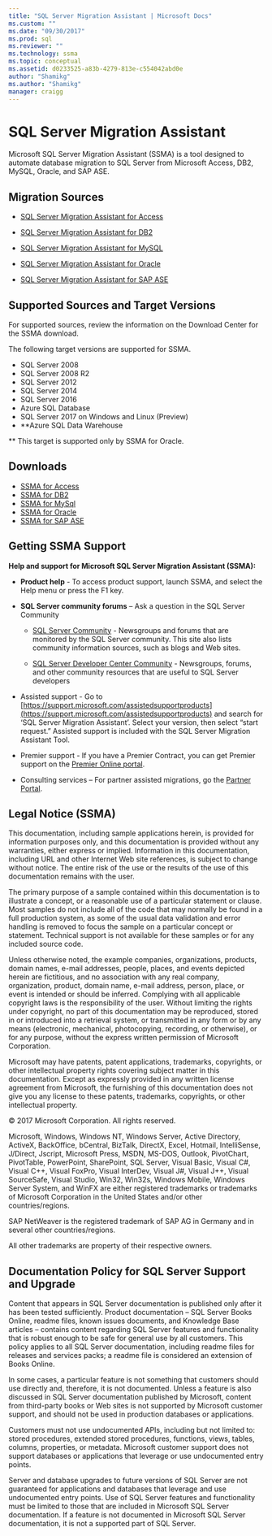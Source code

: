 ```yaml
---
title: "SQL Server Migration Assistant | Microsoft Docs"
ms.custom: ""
ms.date: "09/30/2017"
ms.prod: sql
ms.reviewer: ""
ms.technology: ssma
ms.topic: conceptual
ms.assetid: d0233525-a83b-4279-813e-c554042abd0e
author: "Shamikg"
ms.author: "Shamikg"
manager: craigg
---
```

# SQL Server Migration Assistant
Microsoft SQL Server Migration Assistant (SSMA) is a tool designed to automate database migration to SQL Server from Microsoft Access, DB2, MySQL, Oracle, and SAP ASE.  
  
## Migration Sources  
  
-   [SQL Server Migration Assistant for Access](../ssma/access/sql-server-migration-assistant-for-access-accesstosql.md)  
  
-   [SQL Server Migration Assistant for DB2](../ssma/db2/sql-server-migration-assistant-for-db2-db2tosql.md)  
  
-   [SQL Server Migration Assistant for MySQL](../ssma/mysql/sql-server-migration-assistant-for-mysql-mysqltosql.md)  
  
-   [SQL Server Migration Assistant for Oracle](../ssma/oracle/sql-server-migration-assistant-for-oracle-oracletosql.md)  
  
-   [SQL Server Migration Assistant for SAP ASE](../ssma/sybase/sql-server-migration-assistant-for-sybase-sybasetosql.md)  

## Supported Sources and Target Versions
For supported sources, review the information on the Download Center for the SSMA download.

The following target versions are supported for SSMA.

- SQL Server 2008
- SQL Server 2008 R2
- SQL Server 2012
- SQL Server 2014
- SQL Server 2016
- Azure SQL Database
- SQL Server 2017 on Windows and Linux (Preview)
- **Azure SQL Data Warehouse

** This target is supported only by SSMA for Oracle.
 
## Downloads
- [SSMA for Access](http://aka.ms/ssmaforaccess)
- [SSMA for DB2](http://aka.ms/ssmafordb2)
- [SSMA for MySql](http://aka.ms/ssmaformysql)
- [SSMA for Oracle](http://aka.ms/ssmafororacle)
- [SSMA for SAP ASE](http://aka.ms/ssmaforsybase)
 
## Getting SSMA Support  
**Help and support for Microsoft SQL Server Migration Assistant (SSMA):**  
  
-   **Product help** - To access product support, launch SSMA, and select the Help menu or press the F1 key.  
  
-   **SQL Server community forums** – Ask a question in the SQL Server Community  
  
    -   [SQL Server Community](http://go.microsoft.com/fwlink/?LinkId=42455) -   Newsgroups and forums that are monitored by the SQL Server community. This site also lists community information sources, such as blogs and Web sites.  
  
    -   [SQL Server Developer Center Community](http://go.microsoft.com/fwlink/?LinkId=42456) -  Newsgroups, forums, and other community resources that are useful to SQL Server developers  
  
-   Assisted support - Go to [https://support.microsoft.com/assistedsupportproducts](https://support.microsoft.com/assistedsupportproducts) and search for ‘SQL Server Migration Assistant’.  Select your version, then select “start request.”  Assisted support is included with the SQL Server Migration Assistant Tool.  
  
-   Premier support - If you have a Premier Contract, you can get Premier support on the [Premier Online portal](https://premier.microsoft.com/).  
  
-   Consulting services – For partner assisted migrations, go the [Partner Portal](https://www.platformmodernization.org/Pages/default.aspx).  
  
## Legal Notice (SSMA)  
This documentation, including sample applications herein, is provided for information purposes only, and this documentation is provided without any warranties, either express or implied. Information in this documentation, including URL and other Internet Web site references, is subject to change without notice. The entire risk of the use or the results of the use of this documentation remains with the user.  
  
The primary purpose of a sample contained within this documentation is to illustrate a concept, or a reasonable use of a particular statement or clause. Most samples do not include all of the code that may normally be found in a full production system, as some of the usual data validation and error handling is removed to focus the sample on a particular concept or statement. Technical support is not available for these samples or for any included source code.  
  
Unless otherwise noted, the example companies, organizations, products, domain names, e-mail addresses, people, places, and events depicted herein are fictitious, and no association with any real company, organization, product, domain name, e-mail address, person, place, or event is intended or should be inferred. Complying with all applicable copyright laws is the responsibility of the user. Without limiting the rights under copyright, no part of this documentation may be reproduced, stored in or introduced into a retrieval system, or transmitted in any form or by any means (electronic, mechanical, photocopying, recording, or otherwise), or for any purpose, without the express written permission of Microsoft Corporation.  
  
Microsoft may have patents, patent applications, trademarks, copyrights, or other intellectual property rights covering subject matter in this documentation. Except as expressly provided in any written license agreement from Microsoft, the furnishing of this documentation does not give you any license to these patents, trademarks, copyrights, or other intellectual property.  
  
© 2017 Microsoft Corporation. All rights reserved.  
  
Microsoft, Windows, Windows NT, Windows Server, Active Directory, ActiveX, BackOffice, bCentral, BizTalk, DirectX, Excel, Hotmail, IntelliSense, J/Direct, Jscript, Microsoft Press, MSDN, MS-DOS, Outlook, PivotChart, PivotTable, PowerPoint, SharePoint, SQL Server, Visual Basic, Visual C#, Visual C++, Visual FoxPro, Visual InterDev, Visual J#, Visual J++, Visual SourceSafe, Visual Studio, Win32, Win32s, Windows Mobile, Windows Server System, and WinFX are either registered trademarks or trademarks of Microsoft Corporation in the United States and/or other countries/regions.  
  
SAP NetWeaver is the registered trademark of SAP AG in Germany and in several other countries/regions.  
  
All other trademarks are property of their respective owners.  
  
## Documentation Policy for SQL Server Support and Upgrade  
Content that appears in SQL Server documentation is published only after it has been tested sufficiently. Product documentation – SQL Server Books Online, readme files, known issues documents, and Knowledge Base articles – contains content regarding SQL Server features and functionality that is robust enough to be safe for general use by all customers. This policy applies to all SQL Server documentation, including readme files for releases and services packs; a readme file is considered an extension of Books Online.  
  
In some cases, a particular feature is not something that customers should use directly and, therefore, it is not documented. Unless a feature is also discussed in SQL Server documentation published by Microsoft, content from third-party books or Web sites is not supported by Microsoft customer support, and should not be used in production databases or applications.  
  
Customers must not use undocumented APIs, including but not limited to: stored procedures, extended stored procedures, functions, views, tables, columns, properties, or metadata. Microsoft customer support does not support databases or applications that leverage or use undocumented entry points.  
  
Server and database upgrades to future versions of SQL Server are not guaranteed for applications and databases that leverage and use undocumented entry points. Use of SQL Server features and functionality must be limited to those that are included in Microsoft SQL Server documentation. If a feature is not documented in Microsoft SQL Server documentation, it is not a supported part of SQL Server.  
